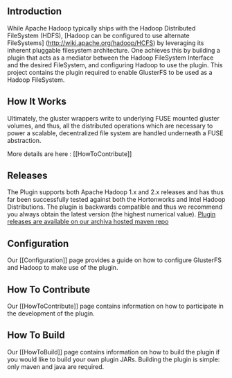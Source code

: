 ## Introduction ##

While Apache Hadoop typically ships with the Hadoop Distributed FileSystem (HDFS), [Hadoop can be configured to use alternate FileSystems] (http://wiki.apache.org/hadoop/HCFS) by leveraging its inherent pluggable filesystem architecture. One achieves this by building a plugin that acts as a mediator between the Hadoop FileSystem Interface and the desired FileSystem, and configuring Hadoop to use the plugin. This project contains the plugin required to enable GlusterFS to be used as a Hadoop FileSystem. 

## How It Works ##

Ultimately, the gluster wrappers write to underlying FUSE mounted gluster volumes, and thus, all the distributed operations which are necessary to power a scalable, decentralized file system are handled underneath a FUSE abstraction.  

More details are here : [[HowToContribute]] 

## Releases ##

The Plugin supports both Apache Hadoop 1.x and 2.x releases and has thus far been successfully tested against both the Hortonworks and Intel Hadoop Distributions. The plugin is backwards compatible and thus we recommend you always obtain the latest version (the highest numerical value). [Plugin releases are available on our archiva hosted maven repo](http://23.23.239.119/archiva/browse/org.apache.hadoop.fs.glusterfs/glusterfs-hadoop) 

## Configuration ##

Our [[Configuration]] page provides a guide on how to configure GlusterFS and Hadoop to make use of the plugin.  

## How To Contribute ##

Our [[HowToContribute]] page contains information on how to participate in the development of the plugin.

## How To Build ##

Our [[HowToBuild]] page contains information on how to build the plugin if you would like to build your own plugin JARs.  Building the plugin is simple: only maven and java are required. 